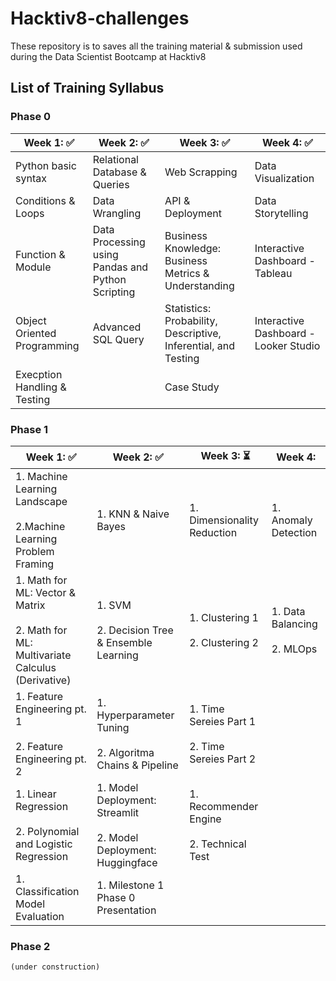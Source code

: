 # Hacktiv8-challenges

These repository is to saves all the training material & submission used during the Data Scientist Bootcamp at Hacktiv8

## List of Training Syllabus

### Phase 0

| Week 1: ✅ | Week 2: ✅ | Week 3: ✅  | Week 4: ✅ |
|---|---|---|---|
| Python basic syntax  | Relational Database & Queries  | Web Scrapping  | Data Visualization  |
| Conditions & Loops | Data Wrangling  | API & Deployment   | Data Storytelling  |
| Function & Module   | Data Processing using Pandas and Python Scripting  | Business Knowledge: Business Metrics & Understanding  | Interactive Dashboard - Tableau  |
| Object Oriented Programming  | Advanced SQL Query  | Statistics: Probability, Descriptive, Inferential, and Testing  | Interactive Dashboard - Looker Studio  |
| Execption Handling & Testing  |   | Case Study  |   |

 
<!-- :hourglass_flowing_sand:  ⏳ -->

<!-- :heavy_check_mark: ✅ -->

 <!-- + Python basic syntax 
 + Conditions & Loops
 + Function & Module 
 + Object Oriented Programming 
 + Execption Handling & Testing <br />
<br />  -->

 <!-- + Relational Database & Queries
 + Data Wrangling
 + Data Processing using Pandas and Python Scripting
 + Advanced SQL Query <br /> -->

 <!-- + Web Scrapping
 + API & Deployment
 + Business Knowledge: Business Metrics & Understanding
 + Statistics: Probability, Descriptive, Inferential, and Testing
 + Case Study <br /> -->

 <!-- + Data Visualization
 + Data Storytelling
 + Interactive Dashboard - Tableau
 + Interactive Dashboard - Looker Studio
<br /> -->

### Phase 1

| Week 1: ✅ | Week 2: ✅ | Week 3: ⏳ | Week 4: |
|---|---|---|---|
| 1. Machine Learning Landscape<br><br> 2.Machine Learning Problem Framing  | 1. KNN & Naive Bayes  | 1. Dimensionality Reduction  | 1. Anomaly Detection  |
| 1. Math for ML: Vector & Matrix <br><br> 2. Math for ML: Multivariate Calculus (Derivative) | 1. SVM <br><br> 2. Decision Tree & Ensemble Learning | 1. Clustering 1 <br><br> 2. Clustering 2 | 1. Data Balancing <br><br> 2. MLOps |
| 1. Feature Engineering pt. 1 <br><br> 2. Feature Engineering pt. 2 | 1. Hyperparameter Tuning <br><br> 2. Algoritma Chains & Pipeline  | 1. Time Sereies Part 1 <br><br> 2. Time Sereies Part 2  |  |
| 1. Linear Regression <br><br> 2. Polynomial and Logistic Regression | 1. Model Deployment: Streamlit <br><br> 2. Model Deployment: Huggingface  | 1. Recommender Engine <br><br> 2. Technical Test |  |
| 1. Classification Model Evaluation  |  1. Milestone 1 Phase 0 Presentation |  |   |


<!-- 
Week 1

Machine Learning Landscape
Machine Learning Problem Framing
1. Machine Learning Landscape<br><br> 2.Machine Learning Problem Framing

Math for ML: Vector & Matrix
Math for ML: Multivariate Calculus (Derivative)
1. Math for ML: Vector & Matrix <br><br> 2. Math for ML: Multivariate Calculus (Derivative)

Feature Engineering pt. 1
Feature Engineering pt. 2
1. Feature Engineering pt. 1 <br><br> 2. Feature Engineering pt. 2

Linear Regression
Polynomial and Logistic Regression
1. Linear Regression <br><br> 2. Polynomial and Logistic Regression

Classification Model Evaluation
1. Classification Model Evaluation -->

<!-- 
Week 2

KNN & Naive Bayes
1. KNN & Naive Bayes

SVM
Decision Tree & Ensemble Learning
1. SVM <br><br> 2. Decision Tree & Ensemble Learning

Hyperparameter Tuning
Algoritma Chains & Pipeline
1. Hyperparameter Tuning <br><br> 2. Algoritma Chains & Pipeline

Model Deployment: Streamlit
Model Deployment: Huggingface
1. Model Deployment: Streamlit <br><br> 2. Model Deployment: Huggingface

Milestone 1 Phase 0 Presentation
1. Milestone 1 Phase 0 Presentation -->

<!-- 

Week 3

Dimensionality Reduction
1. Dimensionality Reduction

Clustering 1
Clustering 2
1. Clustering 1 <br><br> 2. Clustering 2

Time Sereies Part 1
Time Sereies Part 2
1. Time Sereies Part 1 <br><br> 2. Time Sereies Part 2

Recommender Engine
Technical Test
1. Recommender Engine <br><br> 2. Technical Test -->

<!-- 

Week 4

Anomaly Detection
1. Anomaly Detection

Data Balancing
MLOps
1. Data Balancing <br><br> 2. MLOps -->

### Phase 2
    (under construction)
